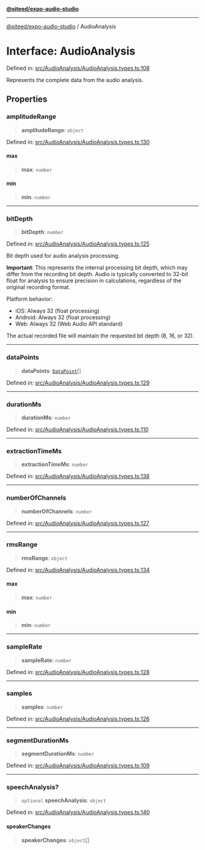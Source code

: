[**@siteed/expo-audio-studio**](../README.md)

***

[@siteed/expo-audio-studio](../README.md) / AudioAnalysis

# Interface: AudioAnalysis

Defined in: [src/AudioAnalysis/AudioAnalysis.types.ts:108](https://github.com/deeeed/expo-audio-stream/blob/34c8c0f2f587ecde9adf97c539289b128f0bccc1/packages/expo-audio-studio/src/AudioAnalysis/AudioAnalysis.types.ts#L108)

Represents the complete data from the audio analysis.

## Properties

### amplitudeRange

> **amplitudeRange**: `object`

Defined in: [src/AudioAnalysis/AudioAnalysis.types.ts:130](https://github.com/deeeed/expo-audio-stream/blob/34c8c0f2f587ecde9adf97c539289b128f0bccc1/packages/expo-audio-studio/src/AudioAnalysis/AudioAnalysis.types.ts#L130)

#### max

> **max**: `number`

#### min

> **min**: `number`

***

### bitDepth

> **bitDepth**: `number`

Defined in: [src/AudioAnalysis/AudioAnalysis.types.ts:125](https://github.com/deeeed/expo-audio-stream/blob/34c8c0f2f587ecde9adf97c539289b128f0bccc1/packages/expo-audio-studio/src/AudioAnalysis/AudioAnalysis.types.ts#L125)

Bit depth used for audio analysis processing.

**Important**: This represents the internal processing bit depth, which may differ
from the recording bit depth. Audio is typically converted to 32-bit float for
analysis to ensure precision in calculations, regardless of the original recording format.

Platform behavior:
- iOS: Always 32 (float processing)
- Android: Always 32 (float processing)
- Web: Always 32 (Web Audio API standard)

The actual recorded file will maintain the requested bit depth (8, 16, or 32).

***

### dataPoints

> **dataPoints**: [`DataPoint`](DataPoint.md)[]

Defined in: [src/AudioAnalysis/AudioAnalysis.types.ts:129](https://github.com/deeeed/expo-audio-stream/blob/34c8c0f2f587ecde9adf97c539289b128f0bccc1/packages/expo-audio-studio/src/AudioAnalysis/AudioAnalysis.types.ts#L129)

***

### durationMs

> **durationMs**: `number`

Defined in: [src/AudioAnalysis/AudioAnalysis.types.ts:110](https://github.com/deeeed/expo-audio-stream/blob/34c8c0f2f587ecde9adf97c539289b128f0bccc1/packages/expo-audio-studio/src/AudioAnalysis/AudioAnalysis.types.ts#L110)

***

### extractionTimeMs

> **extractionTimeMs**: `number`

Defined in: [src/AudioAnalysis/AudioAnalysis.types.ts:138](https://github.com/deeeed/expo-audio-stream/blob/34c8c0f2f587ecde9adf97c539289b128f0bccc1/packages/expo-audio-studio/src/AudioAnalysis/AudioAnalysis.types.ts#L138)

***

### numberOfChannels

> **numberOfChannels**: `number`

Defined in: [src/AudioAnalysis/AudioAnalysis.types.ts:127](https://github.com/deeeed/expo-audio-stream/blob/34c8c0f2f587ecde9adf97c539289b128f0bccc1/packages/expo-audio-studio/src/AudioAnalysis/AudioAnalysis.types.ts#L127)

***

### rmsRange

> **rmsRange**: `object`

Defined in: [src/AudioAnalysis/AudioAnalysis.types.ts:134](https://github.com/deeeed/expo-audio-stream/blob/34c8c0f2f587ecde9adf97c539289b128f0bccc1/packages/expo-audio-studio/src/AudioAnalysis/AudioAnalysis.types.ts#L134)

#### max

> **max**: `number`

#### min

> **min**: `number`

***

### sampleRate

> **sampleRate**: `number`

Defined in: [src/AudioAnalysis/AudioAnalysis.types.ts:128](https://github.com/deeeed/expo-audio-stream/blob/34c8c0f2f587ecde9adf97c539289b128f0bccc1/packages/expo-audio-studio/src/AudioAnalysis/AudioAnalysis.types.ts#L128)

***

### samples

> **samples**: `number`

Defined in: [src/AudioAnalysis/AudioAnalysis.types.ts:126](https://github.com/deeeed/expo-audio-stream/blob/34c8c0f2f587ecde9adf97c539289b128f0bccc1/packages/expo-audio-studio/src/AudioAnalysis/AudioAnalysis.types.ts#L126)

***

### segmentDurationMs

> **segmentDurationMs**: `number`

Defined in: [src/AudioAnalysis/AudioAnalysis.types.ts:109](https://github.com/deeeed/expo-audio-stream/blob/34c8c0f2f587ecde9adf97c539289b128f0bccc1/packages/expo-audio-studio/src/AudioAnalysis/AudioAnalysis.types.ts#L109)

***

### speechAnalysis?

> `optional` **speechAnalysis**: `object`

Defined in: [src/AudioAnalysis/AudioAnalysis.types.ts:140](https://github.com/deeeed/expo-audio-stream/blob/34c8c0f2f587ecde9adf97c539289b128f0bccc1/packages/expo-audio-studio/src/AudioAnalysis/AudioAnalysis.types.ts#L140)

#### speakerChanges

> **speakerChanges**: `object`[]
